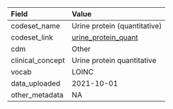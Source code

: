 |Field            |Value                        |
|:----------------|:----------------------------|
|codeset_name     |Urine protein (quantitative) |
|codeset_link     |[urine_protein_quant](https://github.com/PEDSnet/Variable-Dictionary/blob/main/measurement/urine_protein_quant.csv)|
|cdm              |Other                        |
|clinical_concept |Urine protein quantitative   |
|vocab            |LOINC                        |
|data_uploaded    |2021-10-01                   |
|other_metadata   |NA                           |
